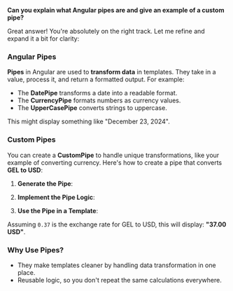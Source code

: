 
**Can you explain what Angular pipes are and give an example of a custom pipe?**

Great answer! You're absolutely on the right track. Let me refine and expand it a bit for clarity:

### Angular Pipes

**Pipes** in Angular are used to **transform data** in templates. They take in a value, process it, and return a formatted output. For example:

- The **DatePipe** transforms a date into a readable format.
- The **CurrencyPipe** formats numbers as currency values.
- The **UpperCasePipe** converts strings to uppercase.

<script>

<p>{{ today | date: 'longDate' }}</p>

</script>

This might display something like "December 23, 2024".

### Custom Pipes

You can create a **CustomPipe** to handle unique transformations, like your example of converting currency. Here's how to create a pipe that converts **GEL to USD**:

1. **Generate the Pipe**:
<script>
ng generate pipe currency-converter
</script>
2. **Implement the Pipe Logic**:
<script>
import { Pipe, PipeTransform } from '@angular/core'; 
@Pipe({ name: 'currencyConverter', })
export class CurrencyConverterPipe implements PipeTransform { 
transform(value: number, exchangeRate: number): string { 
const convertedValue = value * exchangeRate; 
return `${convertedValue.toFixed(2)} USD`;
}
}
</script>
3. **Use the Pipe in a Template**:
<script>
<p>{{ 100 | currencyConverter: 0.37 }}</p>
</script>
Assuming `0.37` is the exchange rate for GEL to USD, this will display: **"37.00 USD"**.

### Why Use Pipes?

- They make templates cleaner by handling data transformation in one place.
- Reusable logic, so you don't repeat the same calculations everywhere.
